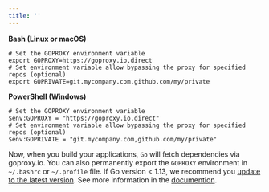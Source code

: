 ```yaml
---
title: ''
---
```


**Bash (Linux or macOS)**

```shell
# Set the GOPROXY environment variable
export GOPROXY=https://goproxy.io,direct
# Set environment variable allow bypassing the proxy for specified repos (optional)
export GOPRIVATE=git.mycompany.com,github.com/my/private
```

**PowerShell (Windows)**

```shell
# Set the GOPROXY environment variable
$env:GOPROXY = "https://goproxy.io,direct"
# Set environment variable allow bypassing the proxy for specified repos (optional)
$env:GOPRIVATE = "git.mycompany.com,github.com/my/private"
```

Now, when you build your applications, `Go` will fetch dependencies via goproxy.io. You can also permanently export the `GOPROXY` environment in `~/.bashrc` or `~/.profile` file. If Go version < 1.13, we recommend you [update to the latest version](https://gomirrors.org). See more information in the [documention](docs/getting-started.html).
